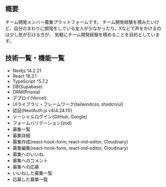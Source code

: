 ## 概要
チーム開発メンバー募集プラットフォームです。
チーム開発経験を積みたいけど、自分のまわりに開発をしている友人が少なかったり、Xなどで声をかけるのは少し気が引ける方が、
気軽にチーム開発経験を積めることを目的としています。

## 技術一覧・機能一覧
- Nextjs 14.2.21
- React 18.3.1
- TypeScript ^5.7.2
- DB(Supabase)
- ORM(Prisma)
- デプロイ(Vercel)
- UIライブラリ・フレームワーク(tailwindcss, shadcn/ui)
- 認証(NextAuth.js v4(4.24.11))
- ソーシャルログイン(GitHub, Google)
- フォームバリデーション(zod)
- 募集一覧
- 募集詳細
- 募集作成(react-hook-form, react-md-editor, Cloudinary)
- 募集編集(react-hook-form, react-md-editor, Cloudinary)
- 募集へのいいね
- 募集へのコメント
- 募集への応募
- いいねした募集一覧
- 応募した募集一覧
